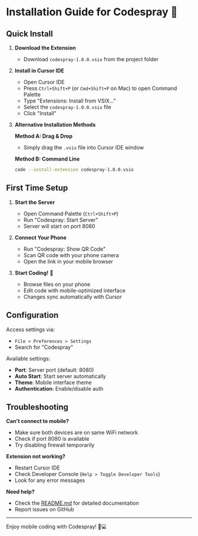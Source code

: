 # Installation Guide for Codespray 📱

## Quick Install

1. **Download the Extension**
   - Download `codespray-1.0.0.vsix` from the project folder

2. **Install in Cursor IDE**
   - Open Cursor IDE
   - Press `Ctrl+Shift+P` (or `Cmd+Shift+P` on Mac) to open Command Palette
   - Type "Extensions: Install from VSIX..."
   - Select the `codespray-1.0.0.vsix` file
   - Click "Install"

3. **Alternative Installation Methods**
   
   **Method A: Drag & Drop**
   - Simply drag the `.vsix` file into Cursor IDE window
   
   **Method B: Command Line**
   ```bash
   code --install-extension codespray-1.0.0.vsix
   ```

## First Time Setup

1. **Start the Server**
   - Open Command Palette (`Ctrl+Shift+P`)
   - Run "Codespray: Start Server"
   - Server will start on port 8080

2. **Connect Your Phone**
   - Run "Codespray: Show QR Code"
   - Scan QR code with your phone camera
   - Open the link in your mobile browser

3. **Start Coding!** 🎉
   - Browse files on your phone
   - Edit code with mobile-optimized interface
   - Changes sync automatically with Cursor

## Configuration

Access settings via:
- `File > Preferences > Settings`
- Search for "Codespray"

Available settings:
- **Port**: Server port (default: 8080)
- **Auto Start**: Start server automatically
- **Theme**: Mobile interface theme
- **Authentication**: Enable/disable auth

## Troubleshooting

**Can't connect to mobile?**
- Make sure both devices are on same WiFi network
- Check if port 8080 is available
- Try disabling firewall temporarily

**Extension not working?**
- Restart Cursor IDE
- Check Developer Console (`Help > Toggle Developer Tools`)
- Look for any error messages

**Need help?**
- Check the [README.md](README.md) for detailed documentation
- Report issues on GitHub

---

Enjoy mobile coding with Codespray! 📱💻 